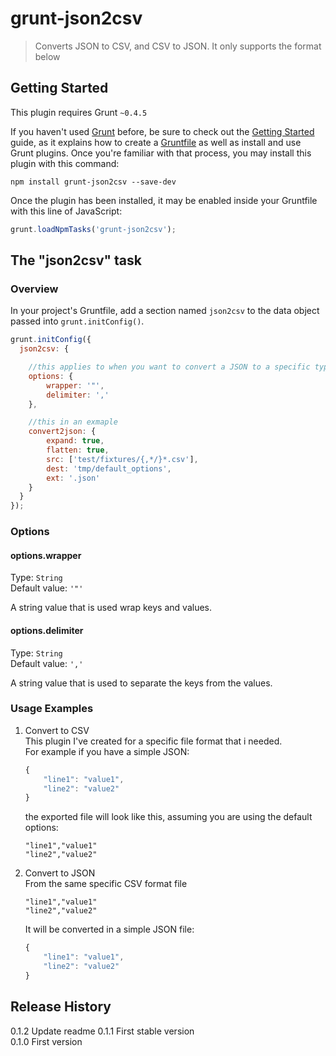 # grunt-json2csv

> Converts JSON to CSV, and CSV to JSON. It only supports the format below

## Getting Started
This plugin requires Grunt `~0.4.5`

If you haven't used [Grunt](http://gruntjs.com/) before, be sure to check out the [Getting Started](http://gruntjs.com/getting-started) guide, as it explains how to create a [Gruntfile](http://gruntjs.com/sample-gruntfile) as well as install and use Grunt plugins. Once you're familiar with that process, you may install this plugin with this command:

```shell
npm install grunt-json2csv --save-dev
```

Once the plugin has been installed, it may be enabled inside your Gruntfile with this line of JavaScript:

```js
grunt.loadNpmTasks('grunt-json2csv');
```

## The "json2csv" task

### Overview
In your project's Gruntfile, add a section named `json2csv` to the data object passed into `grunt.initConfig()`.

```js
grunt.initConfig({
  json2csv: {

    //this applies to when you want to convert a JSON to a specific type of CSV
    options: {
        wrapper: '"',
        delimiter: ','
    },

    //this in an exmaple
    convert2json: {
        expand: true,
        flatten: true,
        src: ['test/fixtures/{,*/}*.csv'],
        dest: 'tmp/default_options',
        ext: '.json'
    }
  }
});
```

### Options

#### options.wrapper  
Type: `String`  
Default value: `'"'`

A string value that is used wrap keys and values.

#### options.delimiter
Type: `String`  
Default value: `','`

A string value that is used to separate the keys from the values.

### Usage Examples

1. Convert to CSV  
    This plugin I've created for a specific file format that i needed.  
    For example if you have a simple JSON:
    ```js
    {
        "line1": "value1",
        "line2": "value2"
    }
    ```

    the exported file will look like this, assuming you are using the default options:
    ```csv
    "line1","value1"
    "line2","value2"
    ```

2. Convert to JSON  
    From the same specific CSV format file
    ```csv
    "line1","value1"
    "line2","value2"
    ```

    It will be converted in a simple JSON file:
    ```js
    {
        "line1": "value1",
        "line2": "value2"
    }
    ```

## Release History
0.1.2 Update readme
0.1.1 First stable version  
0.1.0 First version